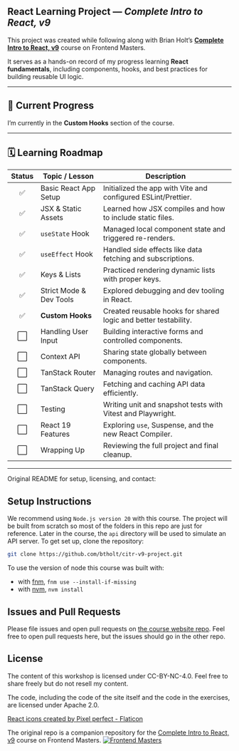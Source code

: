 ## React Learning Project — *Complete Intro to React, v9*

This project was created while following along with Brian Holt’s [**Complete Intro to React, v9**](https://frontendmasters.com/courses/complete-react-v9/) course on Frontend Masters.  

It serves as a hands-on record of my progress learning **React fundamentals**, including components, hooks, and best practices for building reusable UI logic.

---

## 📍 Current Progress  

I’m currently in the **Custom Hooks** section of the course.  

---

## 🗓️ Learning Roadmap

| Status | Topic / Lesson | Description |
|:------:|----------------|--------------|
| ✅ | Basic React App Setup | Initialized the app with Vite and configured ESLint/Prettier. |
| ✅ | JSX & Static Assets | Learned how JSX compiles and how to include static files. |
| ✅ | `useState` Hook | Managed local component state and triggered re-renders. |
| ✅ | `useEffect` Hook | Handled side effects like data fetching and subscriptions. |
| ✅ | Keys & Lists | Practiced rendering dynamic lists with proper keys. |
| ✅ | Strict Mode & Dev Tools | Explored debugging and dev tooling in React. |
| ✅ | **Custom Hooks** | Created reusable hooks for shared logic and better testability. |
| ⬜ | Handling User Input | Building interactive forms and controlled components. |
| ⬜ | Context API | Sharing state globally between components. |
| ⬜ | TanStack Router | Managing routes and navigation. |
| ⬜ | TanStack Query | Fetching and caching API data efficiently. |
| ⬜ | Testing | Writing unit and snapshot tests with Vitest and Playwright. |
| ⬜ | React 19 Features | Exploring `use`, Suspense, and the new React Compiler. |
| ⬜ | Wrapping Up | Reviewing the full project and final cleanup. |

---

Original README for setup, licensing, and contact:

## Setup Instructions

We recommend using `Node.js version 20` with this course. The project will be built from scratch so most of the folders in this repo are just for reference. Later in the course, the `api` directory will be used to simulate an API server. To get set up, clone the repository:

```bash
git clone https://github.com/btholt/citr-v9-project.git
```

To use the version of node this course was built with:

- with [fnm](https://github.com/Schniz/fnm), `fnm use --install-if-missing`
- with [nvm](https://github.com/nvm-sh/nvm), `nvm install`

## Issues and Pull Requests

Please file issues and open pull requests on [the course website repo][repo]. Feel free to open pull requests here, but the issues should go in the other repo.

## License

The content of this workshop is licensed under CC-BY-NC-4.0. Feel free to share freely but do not resell my content.

The code, including the code of the site itself and the code in the exercises, are licensed under Apache 2.0.

[fem]: https://frontendmasters.com/courses/complete-react-v9/
[repo]: https://github.com/btholt/complete-intro-to-react-v9

[React icons created by Pixel perfect - Flaticon](https://www.flaticon.com/free-icons/react)

The original repo is a companion repository for the [Complete Intro to React, v9][fem] course on Frontend Masters.
[![Frontend Masters](https://static.frontendmasters.com/assets/brand/logos/full.png)][fem]